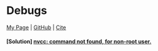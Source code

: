 # Debugs

<a href="https://yusijin02.github.io/">My Page</a> | <a href="https://github.com/yusijin02">GitHub</a> | <a href="cite.txt">Cite</a>

#### [Solution]  <a href="./bugs/nvcc_command_not_found.html">nvcc: command not found, for non-root user.</a>

